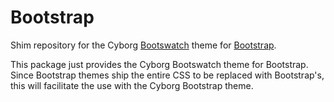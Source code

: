 Bootstrap
=========

Shim repository for the Cyborg [Bootswatch](http://bootswatch.com/) theme for [Bootstrap](https://github.com/twitter/bootstrap).

This package just provides the Cyborg Bootswatch theme for Bootstrap. Since
Bootstrap themes ship the entire CSS to be replaced with Bootstrap's, this will
facilitate the use with the Cyborg Bootstrap theme.
